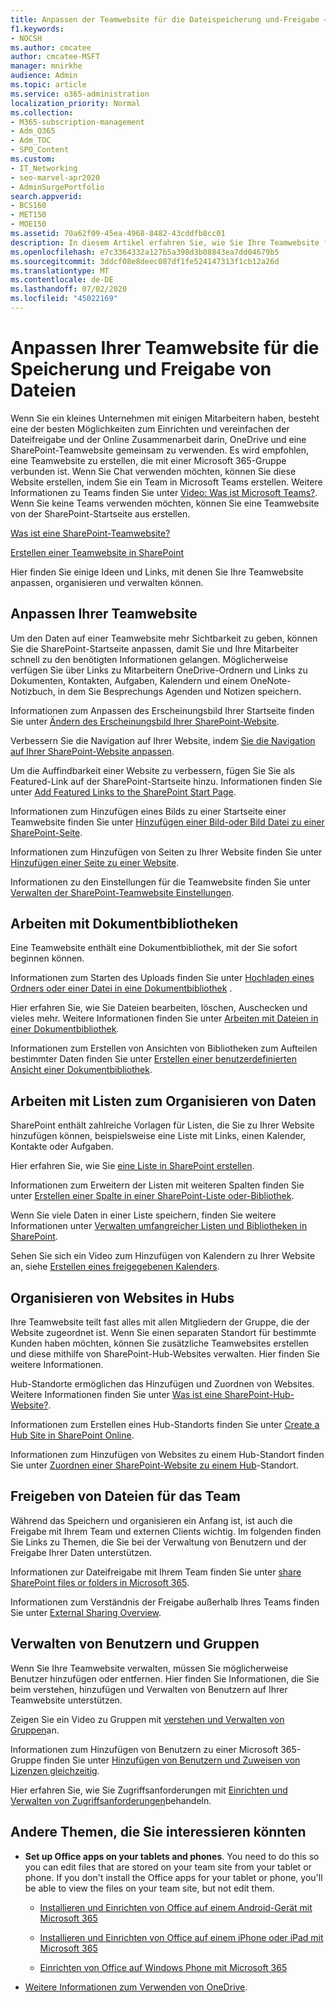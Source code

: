 ```yaml
---
title: Anpassen der Teamwebsite für die Dateispeicherung und-Freigabe – SharePoint Online
f1.keywords:
- NOCSH
ms.author: cmcatee
author: cmcatee-MSFT
manager: mnirkhe
audience: Admin
ms.topic: article
ms.service: o365-administration
localization_priority: Normal
ms.collection:
- M365-subscription-management
- Adm_O365
- Adm_TOC
- SPO_Content
ms.custom:
- IT_Networking
- seo-marvel-apr2020
- AdminSurgePortfolio
search.appverid:
- BCS160
- MET150
- MOE150
ms.assetid: 70a62f09-45ea-4968-8482-43cddfb8cc01
description: In diesem Artikel erfahren Sie, wie Sie Ihre Teamwebsite für die Dateispeicherung und-Freigabe anpassen, organisieren und verwalten.
ms.openlocfilehash: e7c3364332a127b5a398d3b08843ea7dd04679b5
ms.sourcegitcommit: 3ddcf08e8deec087df1fe524147313f1cb12a26d
ms.translationtype: MT
ms.contentlocale: de-DE
ms.lasthandoff: 07/02/2020
ms.locfileid: "45022169"
---
```

# <a name="customize-your-team-site-for-file-storage-and-sharing"></a>Anpassen Ihrer Teamwebsite für die Speicherung und Freigabe von Dateien

Wenn Sie ein kleines Unternehmen mit einigen Mitarbeitern haben, besteht eine der besten Möglichkeiten zum Einrichten und vereinfachen der Dateifreigabe und der Online Zusammenarbeit darin, OneDrive und eine SharePoint-Teamwebsite gemeinsam zu verwenden. Es wird empfohlen, eine Teamwebsite zu erstellen, die mit einer Microsoft 365-Gruppe verbunden ist. Wenn Sie Chat verwenden möchten, können Sie diese Website erstellen, indem Sie ein Team in Microsoft Teams erstellen. Weitere Informationen zu Teams finden Sie unter [Video: Was ist Microsoft Teams?](https://support.microsoft.com/office/b98d533f-118e-4bae-bf44-3df2470c2b12). Wenn Sie keine Teams verwenden möchten, können Sie eine Teamwebsite von der SharePoint-Startseite aus erstellen. 
  
[Was ist eine SharePoint-Teamwebsite?](https://support.microsoft.com/office/75545757-36c3-46a7-beed-0aaa74f0401e)
  
[Erstellen einer Teamwebsite in SharePoint](https://support.microsoft.com/office/ef10c1e7-15f3-42a3-98aa-b5972711777d)
  
Hier finden Sie einige Ideen und Links, mit denen Sie Ihre Teamwebsite anpassen, organisieren und verwalten können. 
  
 
## <a name="customize-your-team-site"></a>Anpassen Ihrer Teamwebsite

Um den Daten auf einer Teamwebsite mehr Sichtbarkeit zu geben, können Sie die SharePoint-Startseite anpassen, damit Sie und Ihre Mitarbeiter schnell zu den benötigten Informationen gelangen. Möglicherweise verfügen Sie über Links zu Mitarbeitern OneDrive-Ordnern und Links zu Dokumenten, Kontakten, Aufgaben, Kalendern und einem OneNote-Notizbuch, in dem Sie Besprechungs Agenden und Notizen speichern.
  
Informationen zum Anpassen des Erscheinungsbild Ihrer Startseite finden Sie unter [Ändern des Erscheinungsbild Ihrer SharePoint-Website](https://support.microsoft.com/office/06bbadc3-6b04-4a60-9d14-894f6a170818).
  
Verbessern Sie die Navigation auf Ihrer Website, indem [Sie die Navigation auf Ihrer SharePoint-Website anpassen](https://support.microsoft.com/office/3cd61ae7-a9ed-4e1e-bf6d-4655f0bf25ca).
  
Um die Auffindbarkeit einer Website zu verbessern, fügen Sie Sie als Featured-Link auf der SharePoint-Startseite hinzu. Informationen finden Sie unter [Add Featured Links to the SharePoint Start Page](/sharepoint/change-links-list-on-sharepoint-home-page).
  
Informationen zum Hinzufügen eines Bilds zu einer Startseite einer Teamwebsite finden Sie unter [Hinzufügen einer Bild-oder Bild Datei zu einer SharePoint-Seite](https://support.microsoft.com/office/4a9b0e98-c89a-4a41-8adb-b7750dccca16).
  
Informationen zum Hinzufügen von Seiten zu Ihrer Website finden Sie unter [Hinzufügen einer Seite zu einer Website](https://support.microsoft.com/office/b3d46deb-27a6-4b1e-87b8-df851e503dec).
  
Informationen zu den Einstellungen für die Teamwebsite finden Sie unter [Verwalten der SharePoint-Teamwebsite Einstellungen](https://support.microsoft.com/office/8376034D-D0C7-446E-9178-6AB51C58DF42).
  
## <a name="work-with-document-libraries"></a>Arbeiten mit Dokumentbibliotheken

Eine Teamwebsite enthält eine Dokumentbibliothek, mit der Sie sofort beginnen können. 

Informationen zum Starten des Uploads finden Sie unter [Hochladen eines Ordners oder einer Datei in eine Dokumentbibliothek](https://support.microsoft.com/office/eb18fcba-c953-4d45-8d90-8da66edeacdb) .
   
Hier erfahren Sie, wie Sie Dateien bearbeiten, löschen, Auschecken und vieles mehr. Weitere Informationen finden Sie unter [Arbeiten mit Dateien in einer Dokumentbibliothek](https://support.microsoft.com/office/a9d89171-1673-4892-9dd2-1ca52037dea2).
  
Informationen zum Erstellen von Ansichten von Bibliotheken zum Aufteilen bestimmter Daten finden Sie unter [Erstellen einer benutzerdefinierten Ansicht einer Dokumentbibliothek](https://support.microsoft.com/office/8f6b08e0-a9a0-4232-9b9b-b374a2ad3da7).
  
## <a name="work-with-lists-to-organize-data"></a>Arbeiten mit Listen zum Organisieren von Daten

SharePoint enthält zahlreiche Vorlagen für Listen, die Sie zu Ihrer Website hinzufügen können, beispielsweise eine Liste mit Links, einen Kalender, Kontakte oder Aufgaben. 
  
Hier erfahren Sie, wie Sie [eine Liste in SharePoint erstellen](https://support.microsoft.com/office/0D397414-D95F-41EB-ADDD-5E6EFF41B083#ID0EAAGAAA=Online).
  
Informationen zum Erweitern der Listen mit weiteren Spalten finden Sie unter [Erstellen einer Spalte in einer SharePoint-Liste oder-Bibliothek](https://support.microsoft.com/office/2b0361ae-1bd3-41a3-8329-269e5f81cfa2).
  
Wenn Sie viele Daten in einer Liste speichern, finden Sie weitere Informationen unter [Verwalten umfangreicher Listen und Bibliotheken in SharePoint](https://support.microsoft.com/office/B8588DAE-9387-48C2-9248-C24122F07C59).
  
Sehen Sie sich ein Video zum Hinzufügen von Kalendern zu Ihrer Website an, siehe [Erstellen eines freigegebenen Kalenders](https://support.microsoft.com/office/61b96006-70e2-4535-a34f-ee4fc772f798).

## <a name="organize-sites-into-hubs"></a>Organisieren von Websites in Hubs

Ihre Teamwebsite teilt fast alles mit allen Mitgliedern der Gruppe, die der Website zugeordnet ist. Wenn Sie einen separaten Standort für bestimmte Kunden haben möchten, können Sie zusätzliche Teamwebsites erstellen und diese mithilfe von SharePoint-Hub-Websites verwalten. Hier finden Sie weitere Informationen. 
  
Hub-Standorte ermöglichen das Hinzufügen und Zuordnen von Websites. Weitere Informationen finden Sie unter [Was ist eine SharePoint-Hub-Website?](https://support.microsoft.com/office/fe26ae84-14b7-45b6-a6d1-948b3966427f).
  
Informationen zum Erstellen eines Hub-Standorts finden Sie unter [Create a Hub Site in SharePoint Online](/sharepoint/create-hub-site).
  
Informationen zum Hinzufügen von Websites zu einem Hub-Standort finden Sie unter [Zuordnen einer SharePoint-Website zu einem Hub](https://support.microsoft.com/office/ae0009fd-af04-4d3d-917d-88edb43efc05)-Standort.
  
## <a name="sharing-files-with-the-team"></a>Freigeben von Dateien für das Team

Während das Speichern und organisieren ein Anfang ist, ist auch die Freigabe mit Ihrem Team und externen Clients wichtig. Im folgenden finden Sie Links zu Themen, die Sie bei der Verwaltung von Benutzern und der Freigabe Ihrer Daten unterstützen. 
  
Informationen zur Dateifreigabe mit Ihrem Team finden Sie unter [share SharePoint files or folders in Microsoft 365](https://support.microsoft.com/office/1fe37332-0f9a-4719-970e-d2578da4941c).
  
Informationen zum Verständnis der Freigabe außerhalb Ihres Teams finden Sie unter [External Sharing Overview](/sharepoint/external-sharing-overview).
  
## <a name="managing-users-and-groups"></a>Verwalten von Benutzern und Gruppen

Wenn Sie Ihre Teamwebsite verwalten, müssen Sie möglicherweise Benutzer hinzufügen oder entfernen. Hier finden Sie Informationen, die Sie beim verstehen, hinzufügen und Verwalten von Benutzern auf Ihrer Teamwebsite unterstützen. 
  
Zeigen Sie ein Video zu Gruppen mit [verstehen und Verwalten von Gruppen](https://support.microsoft.com/office/9c1037b7-de0b-41cd-b8f0-79a95aac854d)an. 
  
Informationen zum Hinzufügen von Benutzern zu einer Microsoft 365-Gruppe finden Sie unter [Hinzufügen von Benutzern und Zuweisen von Lizenzen gleichzeitig](../add-users/add-users.md).
  
Hier erfahren Sie, wie Sie Zugriffsanforderungen mit [Einrichten und Verwalten von Zugriffsanforderungen](https://support.microsoft.com/office/94B26E0B-2822-49D4-929A-8455698654B3)behandeln.
  
## <a name="here-are-more-topics-you-might-be-interested-in"></a>Andere Themen, die Sie interessieren könnten

- **Set up Office apps on your tablets and phones**. You need to do this so you can edit files that are stored on your team site from your tablet or phone. If you don't install the Office apps for your tablet or phone, you'll be able to view the files on your team site, but not edit them. 
    
  - [Installieren und Einrichten von Office auf einem Android-Gerät mit Microsoft 365](https://support.microsoft.com/office/cafe9d6f-8b0c-4b03-b20a-12438a82a22d)
    
  - [Installieren und Einrichten von Office auf einem iPhone oder iPad mit Microsoft 365](https://support.microsoft.com/office/9df6d10c-7281-4671-8666-6ca8e339b628)
    
  - [Einrichten von Office auf Windows Phone mit Microsoft 365](https://support.microsoft.com/office/2b7c1b51-a717-45d6-90c9-ee1c1c5ee0b7)
    
- [Weitere Informationen zum Verwenden von OneDrive](https://go.microsoft.com/fwlink/?LinkID=511458).
    


